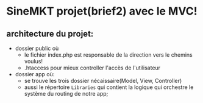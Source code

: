 # SineMKT projet(brief2) avec le MVC!

## architecture du projet:

- dossier public où
  - le fichier index.php est responsable de la direction vers le chemins voulus!
  - .htaccess pour mieux controller l'accès de l'utilisateur
- dossier app où:
  - se trouve les trois dossier nécaissaire(Model, View, Controller)
  - aussi le répertoire `Libraries` qui contient la logique qui orchestre le système du routing de notre app;  
